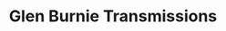 ---
title: "Glen Burnie Transmissions"
url: /glen-burnie/glen-burnie-transmissions/
shop: Autowerkstatt
---